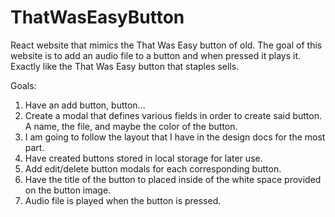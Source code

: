 # ThatWasEasyButton
React website that mimics the That Was Easy button of old.
The goal of this website is to add an audio file to a button and when pressed it plays it. 
Exactly like the That Was Easy button that staples sells.

Goals:
1. Have an add button, button...
2. Create a modal that defines various fields in order to create said button. A name, the file, and maybe the color of the button.
3. I am going to follow the layout that I have in the design docs for the most part.
4. Have created buttons stored in local storage for later use.
5. Add edit/delete button modals for each corresponding button.
6. Have the title of the button to placed inside of the white space provided on the button image.
7. Audio file is played when the button is pressed.

